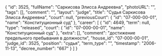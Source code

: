 {
    "id": 3525,
    "fullName": "Саркисова Элисса Андреевна",
    "photoURL": "",
    "tags": [],
    "comment": "",
    "layout": "judge",
    "title": "Судья Саркисова Элисса Андреевна",
    "court": null,
    "previousCourt": {
        "id": "07-000-00-01",
        "name": "Конституционный суд"
    },
    "career": [
        {
            "id": 4649,
            "term": null,
            "type": "released",
            "court": {
                "id": "07-000-00-01",
                "name": "Конституционный суд"
            },
            "extra": [],
            "comment": "достижение предельного пребывания в должности",
            "house_id": "07-000-00-01",
            "judge_id": 3525,
            "position": "судья",
            "term_type": "",
            "timestamp": "2006-11-13",
            "decree_number": "667"
        }
    ]
}